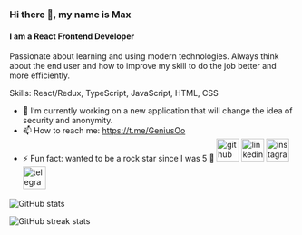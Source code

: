 ### Hi there 👋, my name is Max
#### I am a React Frontend Developer

Passionate about learning and using modern technologies. Always think about the end user and how to improve my skill to do the job better and more efficiently.

Skills: React/Redux, TypeScript, JavaScript, HTML, CSS

- 🔭 I’m currently working on a new application that will change the idea of ​​security and anonymity. 
- 📫 How to reach me: https://t.me/GeniusOo 
- ⚡ Fun fact: wanted to be a rock star since I was 5 🎸 
[<img src='https://cdn.jsdelivr.net/npm/simple-icons@3.0.1/icons/github.svg' alt='github' height='40'>](https://github.com/Genimax)  [<img src='https://cdn.jsdelivr.net/npm/simple-icons@3.0.1/icons/linkedin.svg' alt='linkedin' height='40'>](https://www.linkedin.com/in/https://www.linkedin.com/in/max-kolosov-951b0122b//)  [<img src='https://cdn.jsdelivr.net/npm/simple-icons@3.0.1/icons/instagram.svg' alt='instagram' height='40'>](https://www.instagram.com/https://www.instagram.com/imxustle//)  [<img src='https://cdn.jsdelivr.net/npm/simple-icons@3.0.1/icons/telegram.svg' alt='telegram' height='40'>](https://t.me/GeniusOo)  

![GitHub stats](https://github-readme-stats.vercel.app/api?username=Genimax&show_icons=true)  

![GitHub streak stats](https://streak-stats.demolab.com/?user=Genimax)  

